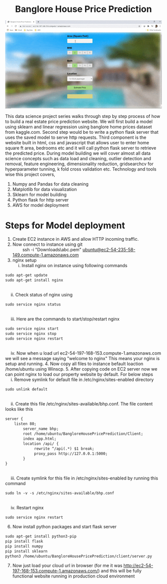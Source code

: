 <h1 align="center">Banglore House Price Prediction</h1>
<div align="center">
<img src="https://github.com/Naga-kalyan/Machine_Learning/blob/master/END-TO-END-ML/BangloreHousePricePrediction/Imgs/bhp.gif">
</div>

This data science project series walks through step by step process of how to build a real estate price prediction website. We will first build a model using sklearn and linear regression using banglore home prices dataset from kaggle.com. Second step would be to write a python flask server that uses the saved model to serve http requests. Third component is the website built in html, css and javascript that allows user to enter home square ft area, bedrooms etc and it will call python flask server to retrieve the predicted price. During model building we will cover almost all data science concepts such as data load and cleaning, outlier detection and removal, feature engineering, dimensionality reduction, gridsearchcv for hyperparameter tunning, k fold cross validation etc. Technology and tools wise this project covers,

1. Numpy and Pandas for data cleaning
2. Matplotlib for data visualization
3. Sklearn for model building
4. Python flask for http server
5. AWS for model deployment

<h1>Steps for Model deployment</h1>

1. Create EC2 instance in AWS and allow HTTP incoming traffic.
2. Now connect to instance using git
<br>&emsp;&emsp; ssh -i "Downloads\abc.pem" ubuntu@ec2-54-235-58-149.compute-1.amazonaws.com
3. nginx setup
<br>&emsp;  i. Install nginx on instance using following commands
```
sudo apt-get update
sudo apt-get install nginx 
```
<br>&emsp;  ii. Check status of nginx using
```
sudo service nginx status
```
<br>&emsp; iii. Here are the commands to start/stop/restart nginx
```
sudo service nginx start
sudo service nginx stop
sudo service nginx restart
```
<br>&emsp; iv. Now when u load url ec2-54-197-168-153.compute-1.amazonaws.com we will see a message saying "welcome to nginx" This means your nginx is setup and running.
4. Now copy all files to instance befault loaction /home/ubuntu using Winscp.
5. After copying code on EC2 server now we can point nginx to load our property website by default. For below steps
<br>&emsp;  i. Remove symlink for default file in /etc/nginx/sites-enabled directory
```
sudo unlink default
```
<br>&emsp;  ii. Create this file /etc/nginx/sites-available/bhp.conf. The file content looks like this
```
server {
    listen 80;
        server_name bhp;
        root /home/ubuntu/BangloreHousePricePrediction/Client;
        index app.html;
        location /api/ {
             rewrite ^/api(.*) $1 break;
             proxy_pass http://127.0.0.1:5000;
        }
}
```
<br>&emsp;  iii. Create symlink for this file in /etc/nginx/sites-enabled by running this command
```
sudo ln -v -s /etc/nginx/sites-available/bhp.conf
```
<br>&emsp;  iv. Restart nginx
```
sudo service nginx restart
```
6. Now install python packages and start flask server
```
sudo apt-get install python3-pip
pip install flask
pip install numpy
pip install sklearn
python3 /home/ubuntu/BangloreHousePricePrediction/client/server.py
```
7. Now just load your cloud url in browser (for me it was http://ec2-54-197-168-153.compute-1.amazonaws.com/) and this will be fully functional website running in production cloud environment
